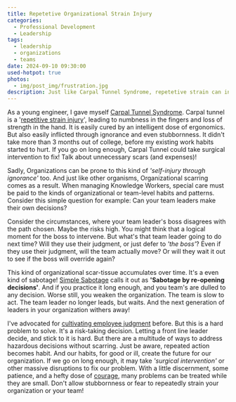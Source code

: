 ```yaml
---
title: Repetetive Organizational Strain Injury
categories:
  - Professional Development
  - Leadership
tags:
  - leadership
  - organizations
  - teams
date: 2024-09-10 09:30:00
used-hotpot: true
photos: 
  - img/post_img/frustration.jpg
description: Just like Carpal Tunnel Syndrome, repetetive strain can injure or even scar an organization. One such strain occurs when a lower-level leader much be corrected. Just be careful you avoid sabotage by reopening decisions!
---
```


As a young engineer, I gave myself [Carpal Tunnel Syndrome](https://en.wikipedia.org/wiki/Carpal_tunnel_syndrome).  Carpal tunnel is a '[repetitive strain injury](https://en.wikipedia.org/wiki/Repetitive_strain_injury)', leading to numbness in the fingers and loss of strength in the hand. It is easily cured by an intelligent dose of ergonomics. But also easily inflicted through ignorance and even stubbornness. It didn't take more than 3 months out of college, before my existing work habits started to hurt. If you go on long enough, Carpal Tunnel could take surgical intervention to fix! Talk about unnecessary scars (and expenses)!

Sadly, Organizations can be prone to this kind of _'self-injury through ignorance'_ too. And just like other organisms, Organizational scarring comes as a result. When managing Knowledge Workers, special care must be paid to the kinds of organizational or team-level habits and patterns.  Consider this simple question for example: Can your team leaders make their own decisions?

Consider the circumstances, where your team leader's boss disagrees with the path chosen. Maybe the risks high.  You might think that a logical moment for the boss to intervene. But what's that team leader going to do next time? Will they use their judgment, or just defer to _'the boss'_? Even if they use their judgment, will the team actually move? Or will they wait it out to see if the boss will override again?

This kind of organizational scar-tissue accumulates over time. It's a even kind of sabotage! [Simple Sabotage](https://www.amazon.com/Simple-Sabotage-Detecting-Behaviors-Undermine/dp/0062371606) calls it out as **'Sabotage by re-opening decisions'**. And if you practice it long enough, and you team's are dulled to any decision. Worse still, you weaken the organization. The team is slow to act. The team leader no longer leads, but waits. And the next generation of leaders in your organization withers away! 

I've advocated for [cultivating employee judgment](/2024/08/06/cultivate-employee-judgment/) before. But this is a hard problem to solve. It's a risk-taking decision. Letting a front line leader decide, and stick to it is hard. But there are a multitude of ways to address hazardous decisions without scarring. Just be aware, repeated action becomes habit. And our habits, for good or ill, create the future for our organization. If we go on long enough, it may take _'surgical intervention'_ or other massive disruptions to fix our problem. With a little discernment, some patience, and a hefty dose of [courage](/2024/05/28/simple-courage/), many problems can be treated while they are small. Don't allow stubbornness or fear to repeatedly strain your organization or your team!